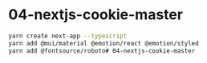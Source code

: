# 04-nextjs-cookie-master

```bash
yarn create next-app --typescript
yarn add @mui/material @emotion/react @emotion/styled
yarn add @fontsource/roboto# 04-nextjs-cookie-master
